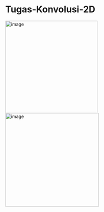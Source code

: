 # Tugas-Konvolusi-2D
<img width="289" alt="image" src="https://github.com/OscarID/Tugas-Konvolusi-2D/assets/144774084/754be81d-3c4f-4c52-88ae-d49877f9ba28">
<img width="293" alt="image" src="https://github.com/OscarID/Tugas-Konvolusi-2D/assets/144774084/a08a061d-22cd-4148-aa67-6b16a18afe4f">
